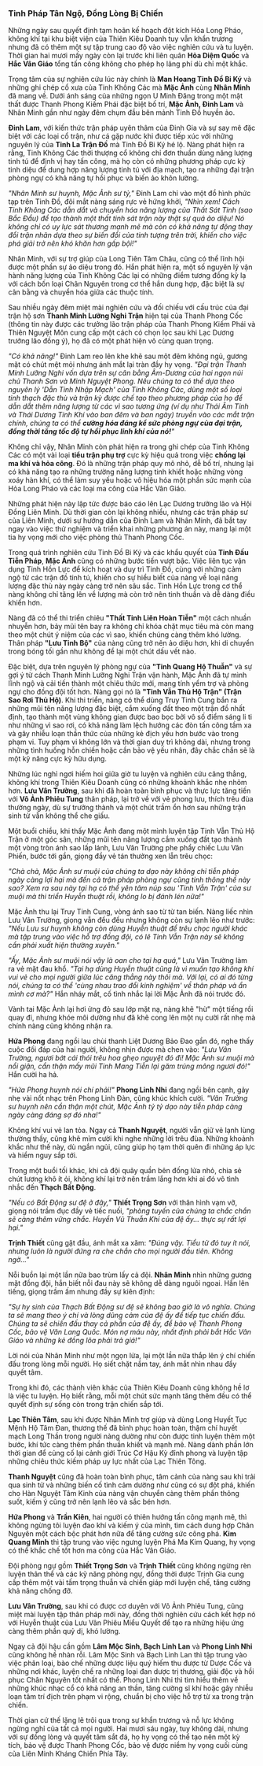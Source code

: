 ### Tinh Pháp Tân Ngộ, Đồng Lòng Bị Chiến

Những ngày sau quyết định tạm hoãn kế hoạch đột kích Hỏa Long Pháo, không khí tại khu biệt viện của Thiên Kiêu Doanh tuy vẫn khẩn trương nhưng đã có thêm một sự tập trung cao độ vào việc nghiên cứu và tu luyện. Thời gian hai mươi mấy ngày còn lại trước khi liên quân **Hỏa Diệm Quốc** và **Hắc Vân Giáo** tổng tấn công không cho phép họ lãng phí dù chỉ một khắc.

Trọng tâm của sự nghiên cứu lúc này chính là **Man Hoang Tinh Đồ Bi Ký** và những ghi chép cổ xưa của Tinh Không Các mà **Mặc Ảnh** cùng **Nhân Minh** đã mang về. Dưới ánh sáng của những ngọn U Minh Đăng trong một mật thất được Thanh Phong Kiếm Phái đặc biệt bố trí, **Mặc Ảnh, Đinh Lam** và Nhân Minh gần như ngày đêm chụm đầu bên mảnh Tinh Đồ huyền ảo.

**Đinh Lam**, với kiến thức trận pháp uyên thâm của Đinh Gia và sự say mê đặc biệt với các loại cổ trận, như cá gặp nước khi được tiếp xúc với những nguyên lý của **Tinh La Trận Đồ** mà Tinh Đồ Bi Ký hé lộ. Nàng phát hiện ra rằng, Tinh Không Các thời thượng cổ không chỉ đơn thuần dùng năng lượng tinh tú để định vị hay tấn công, mà họ còn có những phương pháp cực kỳ tinh diệu để dung hợp năng lượng tinh tú với địa mạch, tạo ra những đại trận phòng ngự có khả năng tự hồi phục và biến ảo khôn lường.

_"Nhân Minh sư huynh, Mặc Ảnh sư tỷ,"_ Đinh Lam chỉ vào một đồ hình phức tạp trên Tinh Đồ, đôi mắt nàng sáng rực vẻ hứng khởi, _"Nhìn xem! Cách Tinh Không Các dẫn dắt và chuyển hóa năng lượng của Thất Sát Tinh (sao Bắc Đẩu) để tạo thành một thất tinh sát trận này thật sự quá ảo diệu! Nó không chỉ có uy lực sát thương mạnh mẽ mà còn có khả năng tự động thay đổi trận nhãn dựa theo sự biến đổi của tinh tượng trên trời, khiến cho việc phá giải trở nên khó khăn hơn gấp bội!"_

Nhân Minh, với sự trợ giúp của Long Tiên Tâm Châu, cũng có thể lĩnh hội được một phần sự ảo diệu trong đó. Hắn phát hiện ra, một số nguyên lý vận hành năng lượng của Tinh Không Các lại có những điểm tương đồng kỳ lạ với cách bốn loại Chân Nguyên trong cơ thể hắn dung hợp, đặc biệt là sự cân bằng và chuyển hóa giữa các thuộc tính.

Sau nhiều ngày đêm miệt mài nghiên cứu và đối chiếu với cấu trúc của đại trận hộ sơn **Thanh Minh Lưỡng Nghi Trận** hiện tại của Thanh Phong Cốc (thông tin này được các trưởng lão trận pháp của Thanh Phong Kiếm Phái và Thiên Nguyệt Môn cung cấp một cách có chọn lọc sau khi Lạc Dương trưởng lão đồng ý), họ đã có một phát hiện vô cùng quan trọng.

_"Có khả năng!"_ Đinh Lam reo lên khe khẽ sau một đêm không ngủ, gương mặt có chút mệt mỏi nhưng ánh mắt lại tràn đầy hy vọng. _"Đại trận Thanh Minh Lưỡng Nghi vốn dựa trên sự cân bằng Âm-Dương của hai ngọn núi chủ Thanh Sơn và Minh Nguyệt Phong. Nếu chúng ta có thể dựa theo nguyên lý 'Dẫn Tinh Nhập Mạch' của Tinh Không Các, dùng một số loại tinh thạch đặc thù và trận kỳ được chế tạo theo phương pháp của họ để dẫn dắt thêm năng lượng từ các vì sao tương ứng (ví dụ như Thái Âm Tinh và Thái Dương Tinh Khí vào ban đêm và ban ngày) truyền vào các mắt trận chính, chúng ta có thể **cường hóa đáng kể sức phòng ngự của đại trận, đồng thời tăng tốc độ tự hồi phục linh khí của nó!**"_

Không chỉ vậy, Nhân Minh còn phát hiện ra trong ghi chép của Tinh Không Các có một vài loại **tiểu trận phụ trợ** cực kỳ hiệu quả trong việc **chống lại ma khí và hỏa công**. Đó là những trận pháp quy mô nhỏ, dễ bố trí, nhưng lại có khả năng tạo ra những trường năng lượng tinh khiết hoặc những vòng xoáy hàn khí, có thể làm suy yếu hoặc vô hiệu hóa một phần sức mạnh của Hỏa Long Pháo và các loại ma công của Hắc Vân Giáo.

Những phát hiện này lập tức được báo cáo lên Lạc Dương trưởng lão và Hội Đồng Liên Minh. Dù thời gian còn lại không nhiều, nhưng các trận pháp sư của Liên Minh, dưới sự hướng dẫn của Đinh Lam và Nhân Minh, đã bắt tay ngay vào việc thử nghiệm và triển khai những phương án này, mang lại một tia hy vọng mới cho việc phòng thủ Thanh Phong Cốc.

Trong quá trình nghiên cứu Tinh Đồ Bi Ký và các khẩu quyết của **Tinh Đấu Tiễn Pháp**, **Mặc Ảnh** cũng có những bước tiến vượt bậc. Việc liên tục vận dụng Tinh Hồn Lực để kích hoạt và duy trì Tinh Đồ, cùng với những cảm ngộ từ các trận đồ tinh tú, khiến cho sự hiểu biết của nàng về loại năng lượng đặc thù này ngày càng trở nên sâu sắc. Tinh Hồn Lực trong cơ thể nàng không chỉ tăng lên về lượng mà còn trở nên tinh thuần và dễ dàng điều khiển hơn.

Nàng đã có thể thi triển chiêu **"Thất Tinh Liên Hoàn Tiễn"** một cách nhuần nhuyễn hơn, bảy mũi tên bay ra không chỉ khóa chặt mục tiêu mà còn mang theo một chút ý niệm của các vì sao, khiến chúng càng thêm khó lường. Thân pháp **"Lưu Tinh Bộ"** của nàng cũng trở nên ảo diệu hơn, khi di chuyển trong bóng tối gần như không để lại một chút dấu vết nào.

Đặc biệt, dựa trên nguyên lý phòng ngự của **"Tinh Quang Hộ Thuẫn"** và sự gợi ý từ cách Thanh Minh Lưỡng Nghi Trận vận hành, Mặc Ảnh đã tự mình lĩnh ngộ và cải tiến thành một chiêu thức mới, mang tính yểm trợ và phòng ngự cho đồng đội tốt hơn. Nàng gọi nó là **"Tinh Vẫn Thủ Hộ Trận" (Trận Sao Rơi Thủ Hộ)**. Khi thi triển, nàng có thể dùng Truy Tinh Cung bắn ra những mũi tên năng lượng đặc biệt, cắm xuống đất theo một trận đồ nhất định, tạo thành một vùng không gian được bao bọc bởi vô số điểm sáng li ti như những vì sao rơi, có khả năng làm lệch hướng các đòn tấn công tầm xa và gây nhiễu loạn thần thức của những kẻ địch yếu hơn bước vào trong phạm vi. Tuy phạm vi không lớn và thời gian duy trì không dài, nhưng trong những tình huống hỗn chiến hoặc cần bảo vệ yếu nhân, đây chắc chắn sẽ là một kỹ năng cực kỳ hữu dụng.

Những lúc nghỉ ngơi hiếm hoi giữa giờ tu luyện và nghiên cứu căng thẳng, không khí trong Thiên Kiêu Doanh cũng có những khoảnh khắc nhẹ nhõm hơn. **Lưu Vân Trường**, sau khi đã hoàn toàn bình phục và thực lực tăng tiến với **Vô Ảnh Phiêu Tung** thân pháp, lại trở về với vẻ phong lưu, thích trêu đùa thường ngày, dù sự trưởng thành và một chút trầm ổn hơn sau những trận sinh tử vẫn không thể che giấu.

Một buổi chiều, khi thấy Mặc Ảnh đang một mình luyện tập Tinh Vẫn Thủ Hộ Trận ở một góc sân, những mũi tên năng lượng cắm xuống đất tạo thành một vòng tròn ánh sao lấp lánh, Lưu Vân Trường phe phẩy chiếc Lưu Vân Phiến, bước tới gần, giọng đầy vẻ tán thưởng xen lẫn trêu chọc:

_"Chà chà, Mặc Ảnh sư muội của chúng ta dạo này không chỉ tiễn pháp ngày càng lợi hại mà đến cả trận pháp phòng ngự cũng tinh thông thế này sao? Xem ra sau này tại hạ có thể yên tâm núp sau 'Tinh Vẫn Trận' của sư muội mà thi triển Huyễn thuật rồi, không lo bị đánh lén nữa!"_

Mặc Ảnh thu lại Truy Tinh Cung, vòng ánh sao từ từ tan biến. Nàng liếc nhìn Lưu Vân Trường, giọng vẫn đều đều nhưng không còn sự lạnh lẽo như trước: _"Nếu Lưu sư huynh không còn dùng Huyễn thuật để trêu chọc người khác mà tập trung vào việc hỗ trợ đồng đội, có lẽ Tinh Vẫn Trận này sẽ không cần phải xuất hiện thường xuyên."_

_"Ấy, Mặc Ảnh sư muội nói vậy là oan cho tại hạ quá,"_ Lưu Vân Trường làm ra vẻ mặt đau khổ. _"Tại hạ dùng Huyễn thuật cũng là vì muốn tạo không khí vui vẻ cho mọi người giữa lúc căng thẳng này thôi mà. Với lại, có ai đó từng nói, chúng ta có thể 'cùng nhau trao đổi kinh nghiệm' về thân pháp và ẩn mình cơ mà?"_ Hắn nháy mắt, cố tình nhắc lại lời Mặc Ảnh đã nói trước đó.

Vành tai Mặc Ảnh lại hơi ửng đỏ sau lớp mặt nạ, nàng khẽ "hừ" một tiếng rồi quay đi, nhưng khóe môi dường như đã khẽ cong lên một nụ cười rất nhẹ mà chính nàng cũng không nhận ra.

**Hứa Phong** đang ngồi lau chùi thanh Liệt Dương Bảo Đao gần đó, nghe thấy cuộc đối đáp của hai người, không nhịn được mà chen vào: _"Lưu Vân Trường, ngươi bớt cái thói trêu hoa ghẹo nguyệt đó đi! Mặc Ảnh sư muội mà nổi giận, cẩn thận mấy mũi Tinh Mang Tiễn lại găm trúng mông ngươi đó!"_ Hắn cười ha hả.

_"Hứa Phong huynh nói chí phải!"_ **Phong Linh Nhi** đang ngồi bên cạnh, gảy nhẹ vài nốt nhạc trên Phong Linh Đàn, cũng khúc khích cười. _"Vân Trường sư huynh nên cẩn thận một chút, Mặc Ảnh tỷ tỷ dạo này tiễn pháp càng ngày càng đáng sợ đó nha!"_

Không khí vui vẻ lan tỏa. Ngay cả **Thanh Nguyệt**, người vẫn giữ vẻ lạnh lùng thường thấy, cũng khẽ mỉm cười khi nghe những lời trêu đùa. Những khoảnh khắc như thế này, dù ngắn ngủi, cũng giúp họ tạm thời quên đi những áp lực và hiểm nguy sắp tới.

Trong một buổi tối khác, khi cả đội quây quần bên đống lửa nhỏ, chia sẻ chút lương khô ít ỏi, không khí lại trở nên trầm lắng hơn khi ai đó vô tình nhắc đến **Thạch Bất Động**.

_"Nếu có Bất Động sư đệ ở đây,"_ **Thiết Trọng Sơn** với thân hình vạm vỡ, giọng nói trầm đục đầy vẻ tiếc nuối, _"phòng tuyến của chúng ta chắc chắn sẽ càng thêm vững chắc. Huyền Vũ Thuẫn Khí của đệ ấy... thực sự rất lợi hại."_

**Trịnh Thiết** cũng gật đầu, ánh mắt xa xăm: _"Đúng vậy. Tiểu tử đó tuy ít nói, nhưng luôn là người đứng ra che chắn cho mọi người đầu tiên. Không ngờ..."_

Nỗi buồn lại một lần nữa bao trùm lấy cả đội. **Nhân Minh** nhìn những gương mặt đồng đội, hắn biết nỗi đau này sẽ không dễ dàng nguôi ngoai. Hắn lên tiếng, giọng trầm ấm nhưng đầy sự kiên định:

_"Sự hy sinh của Thạch Bất Động sư đệ sẽ không bao giờ là vô nghĩa. Chúng ta sẽ mang theo ý chí và lòng dũng cảm của đệ ấy để tiếp tục chiến đấu. Chúng ta sẽ chiến đấu thay cả phần của đệ ấy, để bảo vệ Thanh Phong Cốc, bảo vệ Văn Lang Quốc. Món nợ máu này, nhất định phải bắt Hắc Vân Giáo và những kẻ đồng lõa phải trả giá!"_

Lời nói của Nhân Minh như một ngọn lửa, lại một lần nữa thắp lên ý chí chiến đấu trong lòng mỗi người. Họ siết chặt nắm tay, ánh mắt nhìn nhau đầy quyết tâm.

Trong khi đó, các thành viên khác của Thiên Kiêu Doanh cũng không hề lơ là việc tu luyện. Họ biết rằng, mỗi một chút sức mạnh tăng thêm đều có thể quyết định sự sống còn trong trận chiến sắp tới.

**Lạc Thiên Tâm**, sau khi được Nhân Minh trợ giúp và dùng Long Huyết Tục Mệnh Hộ Tâm Đan, thương thế đã bình phục hoàn toàn, thậm chí huyết mạch Long Thần trong người nàng dường như còn được tinh luyện thêm một bước, khí tức càng thêm phần thuần khiết và mạnh mẽ. Nàng dành phần lớn thời gian để củng cố lại cảnh giới Trúc Cơ Hậu Kỳ đỉnh phong và luyện tập những chiêu thức kiếm pháp uy lực nhất của Lạc Thiên Tông.

**Thanh Nguyệt** cũng đã hoàn toàn bình phục, tâm cảnh của nàng sau khi trải qua sinh tử và những biến cố tình cảm dường như cũng có sự đột phá, khiến cho Hàn Nguyệt Tâm Kinh của nàng vận chuyển càng thêm phần thông suốt, kiếm ý cũng trở nên lạnh lẽo và sắc bén hơn.

**Hứa Phong** và **Trần Kiên**, hai người có thiên hướng tấn công mạnh mẽ, thì không ngừng tôi luyện đao khí và kiếm ý của mình, tìm cách dung hợp Chân Nguyên một cách bộc phát hơn nữa để tăng cường sức công phá. **Kim Quang Minh** thì tập trung vào việc ngưng luyện Phá Ma Kim Quang, hy vọng có thể khắc chế tốt hơn ma công của Hắc Vân Giáo.

Đội phòng ngự gồm **Thiết Trọng Sơn** và **Trịnh Thiết** cũng không ngừng rèn luyện thân thể và các kỹ năng phòng ngự, đồng thời được Trịnh Gia cung cấp thêm một vài tấm trọng thuẫn và chiến giáp mới luyện chế, tăng cường khả năng chống đỡ.

**Lưu Vân Trường**, sau khi có được cơ duyên với Vô Ảnh Phiêu Tung, cũng miệt mài luyện tập thân pháp mới này, đồng thời nghiên cứu cách kết hợp nó với Huyễn thuật của Lưu Vân Phiêu Miểu Quyết để tạo ra những hiệu ứng càng thêm phần quỷ dị, khó lường.

Ngay cả đội hậu cần gồm **Lâm Mộc Sinh, Bạch Linh Lan** và **Phong Linh Nhi** cũng không hề nhàn rỗi. Lâm Mộc Sinh và Bạch Linh Lan thì tập trung vào việc phân loại, bào chế những dược liệu quý hiếm thu được từ Dược Cốc và những nơi khác, luyện chế ra những loại đan dược trị thương, giải độc và hồi phục Chân Nguyên tốt nhất có thể. Phong Linh Nhi thì tìm hiểu thêm về những khúc nhạc cổ có khả năng an thần, tăng cường sĩ khí hoặc gây nhiễu loạn tâm trí địch trên phạm vi rộng, chuẩn bị cho việc hỗ trợ từ xa trong trận chiến.

Thời gian cứ thế lặng lẽ trôi qua trong sự khẩn trương và nỗ lực không ngừng nghỉ của tất cả mọi người. Hai mươi sáu ngày, tuy không dài, nhưng với sự đồng lòng và quyết tâm sắt đá, họ hy vọng có thể tạo nên một kỳ tích, bảo vệ được Thanh Phong Cốc, bảo vệ được niềm hy vọng cuối cùng của Liên Minh Kháng Chiến Phía Tây.
